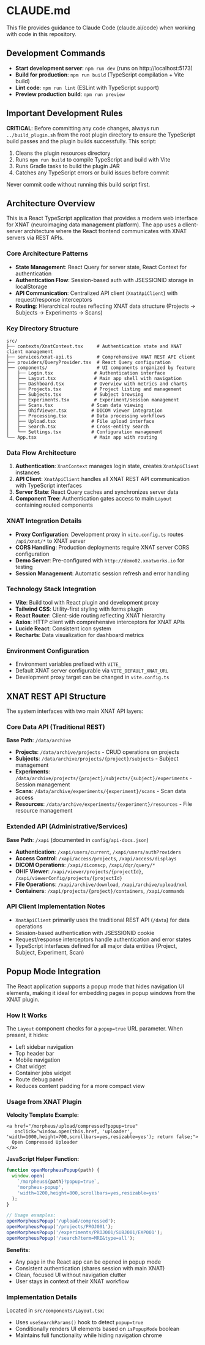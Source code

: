# CLAUDE.md

This file provides guidance to Claude Code (claude.ai/code) when working with code in this repository.

## Development Commands

- **Start development server**: `npm run dev` (runs on http://localhost:5173)
- **Build for production**: `npm run build` (TypeScript compilation + Vite build)
- **Lint code**: `npm run lint` (ESLint with TypeScript support)
- **Preview production build**: `npm run preview`

## Important Development Rules

**CRITICAL**: Before committing any code changes, always run `../build_plugin.sh` from the root plugin directory to ensure the TypeScript build passes and the plugin builds successfully. This script:
1. Cleans the plugin resources directory
2. Runs `npm run build` to compile TypeScript and build with Vite
3. Runs Gradle tasks to build the plugin JAR
4. Catches any TypeScript errors or build issues before commit

Never commit code without running this build script first.

## Architecture Overview

This is a React TypeScript application that provides a modern web interface for XNAT (neuroimaging data management platform). The app uses a client-server architecture where the React frontend communicates with XNAT servers via REST APIs.

### Core Architecture Patterns

- **State Management**: React Query for server state, React Context for authentication
- **Authentication Flow**: Session-based auth with JSESSIONID storage in localStorage
- **API Communication**: Centralized API client (`XnatApiClient`) with request/response interceptors
- **Routing**: Hierarchical routes reflecting XNAT data structure (Projects → Subjects → Experiments → Scans)

### Key Directory Structure

```
src/
├── contexts/XnatContext.tsx     # Authentication state and XNAT client management
├── services/xnat-api.ts         # Comprehensive XNAT REST API client
├── providers/QueryProvider.tsx  # React Query configuration
├── components/                  # UI components organized by feature
│   ├── Login.tsx               # Authentication interface
│   ├── Layout.tsx              # Main app shell with navigation
│   ├── Dashboard.tsx           # Overview with metrics and charts
│   ├── Projects.tsx            # Project listing and management
│   ├── Subjects.tsx            # Subject browsing
│   ├── Experiments.tsx         # Experiment/session management  
│   ├── Scans.tsx              # Scan data viewing
│   ├── OhifViewer.tsx         # DICOM viewer integration
│   ├── Processing.tsx         # Data processing workflows
│   ├── Upload.tsx             # File upload interface
│   ├── Search.tsx             # Cross-entity search
│   └── Settings.tsx           # Configuration management
└── App.tsx                     # Main app with routing
```

### Data Flow Architecture

1. **Authentication**: `XnatContext` manages login state, creates `XnatApiClient` instances
2. **API Client**: `XnatApiClient` handles all XNAT REST API communication with TypeScript interfaces
3. **Server State**: React Query caches and synchronizes server data
4. **Component Tree**: Authentication gates access to main `Layout` containing routed components

### XNAT Integration Details

- **Proxy Configuration**: Development proxy in `vite.config.ts` routes `/api/xnat/*` to XNAT server
- **CORS Handling**: Production deployments require XNAT server CORS configuration
- **Demo Server**: Pre-configured with `http://demo02.xnatworks.io` for testing
- **Session Management**: Automatic session refresh and error handling

### Technology Stack Integration

- **Vite**: Build tool with React plugin and development proxy
- **Tailwind CSS**: Utility-first styling with forms plugin
- **React Router**: Client-side routing reflecting XNAT hierarchy
- **Axios**: HTTP client with comprehensive interceptors for XNAT APIs
- **Lucide React**: Consistent icon system
- **Recharts**: Data visualization for dashboard metrics

### Environment Configuration

- Environment variables prefixed with `VITE_`
- Default XNAT server configurable via `VITE_DEFAULT_XNAT_URL`
- Development proxy target can be changed in `vite.config.ts`

## XNAT REST API Structure

The system interfaces with two main XNAT API layers:

### Core Data API (Traditional REST)
**Base Path**: `/data/archive`
- **Projects**: `/data/archive/projects` - CRUD operations on projects
- **Subjects**: `/data/archive/projects/{project}/subjects` - Subject management
- **Experiments**: `/data/archive/projects/{project}/subjects/{subject}/experiments` - Session management  
- **Scans**: `/data/archive/experiments/{experiment}/scans` - Scan data access
- **Resources**: `/data/archive/experiments/{experiment}/resources` - File resource management

### Extended API (Administrative/Services)
**Base Path**: `/xapi` (documented in `config/api-docs.json`)
- **Authentication**: `/xapi/users/current`, `/xapi/users/authProviders`
- **Access Control**: `/xapi/access/projects`, `/xapi/access/displays`
- **DICOM Operations**: `/xapi/dicomscp`, `/xapi/dqr/query/*`
- **OHIF Viewer**: `/xapi/viewer/projects/{projectId}`, `/xapi/viewerConfig/projects/{projectId}`
- **File Operations**: `/xapi/archive/download`, `/xapi/archive/upload/xml`
- **Containers**: `/xapi/projects/{project}/containers`, `/xapi/commands`

### API Client Implementation Notes
- `XnatApiClient` primarily uses the traditional REST API (`/data`) for data operations
- Session-based authentication with JSESSIONID cookie
- Request/response interceptors handle authentication and error states
- TypeScript interfaces defined for all major data entities (Project, Subject, Experiment, Scan)

## Popup Mode Integration

The React application supports a popup mode that hides navigation UI elements, making it ideal for embedding pages in popup windows from the XNAT plugin.

### How It Works

The `Layout` component checks for a `popup=true` URL parameter. When present, it hides:
- Left sidebar navigation
- Top header bar
- Mobile navigation
- Chat widget
- Container jobs widget
- Route debug panel
- Reduces content padding for a more compact view

### Usage from XNAT Plugin

**Velocity Template Example:**
```velocity
<a href="/morpheus/upload/compressed?popup=true"
   onclick="window.open(this.href, 'uploader', 'width=1000,height=700,scrollbars=yes,resizable=yes'); return false;">
  Open Compressed Uploader
</a>
```

**JavaScript Helper Function:**
```javascript
function openMorpheusPopup(path) {
  window.open(
    `/morpheus${path}?popup=true`,
    'morpheus-popup',
    'width=1200,height=800,scrollbars=yes,resizable=yes'
  );
}

// Usage examples:
openMorpheusPopup('/upload/compressed');
openMorpheusPopup('/projects/PROJ001');
openMorpheusPopup('/experiments/PROJ001/SUBJ001/EXP001');
openMorpheusPopup('/search?term=MRI&type=all');
```

**Benefits:**
- Any page in the React app can be opened in popup mode
- Consistent authentication (shares session with main XNAT)
- Clean, focused UI without navigation clutter
- User stays in context of their XNAT workflow

### Implementation Details

Located in `src/components/Layout.tsx`:
- Uses `useSearchParams()` hook to detect `popup=true`
- Conditionally renders UI elements based on `isPopupMode` boolean
- Maintains full functionality while hiding navigation chrome